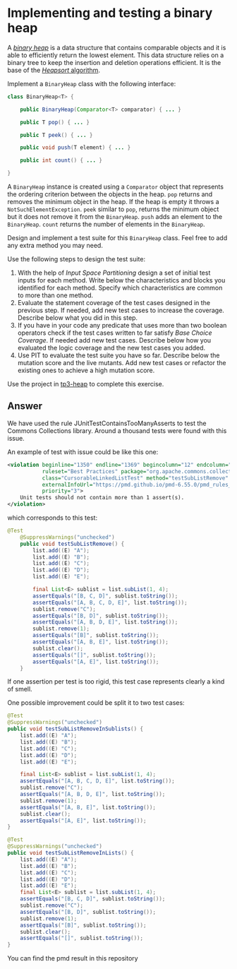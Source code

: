 # Implementing and testing a binary heap

A [*binary heap*](https://en.wikipedia.org/wiki/Binary_heap) is a data structure that contains comparable objects and it is able to efficiently return the lowest element.
This data structure relies on a binary tree to keep the insertion and deletion operations efficient. It is the base of the [*Heapsort* algorithm](https://en.wikipedia.org/wiki/Heapsort).

Implement a `BinaryHeap` class with the following interface:

```java
class BinaryHeap<T> {

    public BinaryHeap(Comparator<T> comparator) { ... }

    public T pop() { ... }

    public T peek() { ... }

    public void push(T element) { ... }

    public int count() { ... }

}
```

A `BinaryHeap` instance is created using a `Comparator` object that represents the ordering criterion between the objects in the heap.
`pop` returns and removes the minimum object in the heap. If the heap is empty it throws a `NotSuchElementException`.
`peek` similar to `pop`, returns the minimum object but it does not remove it from the `BinaryHeap`.
`push` adds an element to the `BinaryHeap`.
`count` returns the number of elements in the `BinaryHeap`.

Design and implement a test suite for this `BinaryHeap` class.
Feel free to add any extra method you may need.

Use the following steps to design the test suite:

1. With the help of *Input Space Partitioning* design a set of initial test inputs for each method. Write below the characteristics and blocks you identified for each method. Specify which characteristics are common to more than one method.
2. Evaluate the statement coverage of the test cases designed in the previous step. If needed, add new test cases to increase the coverage. Describe below what you did in this step.
3. If you have in your code any predicate that uses more than two boolean operators check if the test cases written to far satisfy *Base Choice Coverage*. If needed add new test cases. Describe below how you evaluated the logic coverage and the new test cases you added.
4. Use PIT to evaluate the test suite you have so far. Describe below the mutation score and the live mutants. Add new test cases or refactor the existing ones to achieve a high mutation score.

Use the project in [tp3-heap](../code/tp3-heap) to complete this exercise.

## Answer


We have used the rule JUnitTestContainsTooManyAsserts to test the Commons Collections
library. Around a thousand tests were found with this issue.

An example of test with issue could be like this one:

```xml
<violation beginline="1350" endline="1369" begincolumn="12" endcolumn="5" rule="JUnitTestContainsTooManyAsserts"
           ruleset="Best Practices" package="org.apache.commons.collections4.list"
           class="CursorableLinkedListTest" method="testSubListRemove"
           externalInfoUrl="https://pmd.github.io/pmd-6.55.0/pmd_rules_java_bestpractices.html#junittestcontainstoomanyasserts"
           priority="3">
    Unit tests should not contain more than 1 assert(s).
</violation>
```

which corresponds to this test:

```java
@Test
    @SuppressWarnings("unchecked")
    public void testSubListRemove() {
        list.add((E) "A");
        list.add((E) "B");
        list.add((E) "C");
        list.add((E) "D");
        list.add((E) "E");

        final List<E> sublist = list.subList(1, 4);
        assertEquals("[B, C, D]", sublist.toString());
        assertEquals("[A, B, C, D, E]", list.toString());
        sublist.remove("C");
        assertEquals("[B, D]", sublist.toString());
        assertEquals("[A, B, D, E]", list.toString());
        sublist.remove(1);
        assertEquals("[B]", sublist.toString());
        assertEquals("[A, B, E]", list.toString());
        sublist.clear();
        assertEquals("[]", sublist.toString());
        assertEquals("[A, E]", list.toString());
    }
```

If one assertion per test is too rigid, this test case represents clearly a kind of smell.

One possible improvement could be split it to two test cases:

```java
@Test
@SuppressWarnings("unchecked")
public void testSubListRemoveInSublists() {
    list.add((E) "A");
    list.add((E) "B");
    list.add((E) "C");
    list.add((E) "D");
    list.add((E) "E");

    final List<E> sublist = list.subList(1, 4);
    assertEquals("[A, B, C, D, E]", list.toString());
    sublist.remove("C");
    assertEquals("[A, B, D, E]", list.toString());
    sublist.remove(1);
    assertEquals("[A, B, E]", list.toString());
    sublist.clear();
    assertEquals("[A, E]", list.toString());
}

@Test
@SuppressWarnings("unchecked")
public void testSubListRemoveInLists() {
    list.add((E) "A");
    list.add((E) "B");
    list.add((E) "C");
    list.add((E) "D");
    list.add((E) "E");
    final List<E> sublist = list.subList(1, 4);
    assertEquals("[B, C, D]", sublist.toString());
    sublist.remove("C");
    assertEquals("[B, D]", sublist.toString());
    sublist.remove(1);
    assertEquals("[B]", sublist.toString());
    sublist.clear();
    assertEquals("[]", sublist.toString());
}
```

You can find the pmd result in this repository